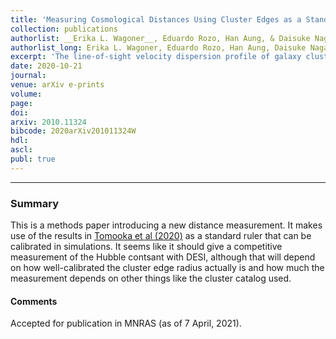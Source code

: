 ```yaml
---
title: 'Measuring Cosmological Distances Using Cluster Edges as a Standard Ruler'
collection: publications
authorlist: __Erika L. Wagoner__, Eduardo Rozo, Han Aung, & Daisuke Nagai
authorlist_long: Erika L. Wagoner, Eduardo Rozo, Han Aung, Daisuke Nagai
excerpt: 'The line-of-sight velocity dispersion profile of galaxy clusters exhibits a “kink” corresponding to the spatial extent of orbitinggalaxies. Because the spatial extent of a cluster is correlated with the amplitude of the velocity dispersion profile, we can utilisethis feature as a gravity-calibrated standard ruler. Specifically, the amplitude of the velocity dispersion data allows us to infer thephysical cluster size. Consequently, observations of the angular scale of the “kink” in the profile can be translated into a distancemeasurement to the cluster. Assuming the relation between cluster radius and cluster velocity dispersion can be calibrated fromsimulations, we forecast that with existing data from the Sloan Digital Sky Survey (SDSS) we will be able to measure the Hubbleconstant with3.0 %precision. Implementing our method with data from the Dark Energy Spectroscopic Instrument (DESI)will result in a1.3 %measurement of the Hubble constant. Adding cosmological supernova data improves the uncertainty ofthe DESI measurement to0.7 %. While these error estimates are statistical-only, they provide strong motivation for pursuingthe necessary simulation program required to characterise and calibrate the systematic uncertainties impacting our proposedmeasurement. Whether or not our proposed measurement can in fact result in competitive퐻0constraints will depend on whatthe eventual systematics floor for this method is.'
date: 2020-10-21
journal: 
venue: arXiv e-prints
volume: 
page: 
doi: 
arxiv: 2010.11324
bibcode: 2020arXiv201011324W
hdl: 
ascl: 
publ: true
---
```


*****

### Summary
This is a methods paper introducing a new distance measurement. It makes use of the results in [Tomooka et al (2020)](tomooka_et_al_2020) as a standard ruler that can be calibrated in simulations. It seems like it should give a competitive measurement of the Hubble contsant with DESI, although that will depend on how well-calibrated the cluster edge radius actually is and how much the measurement depends on other things like the cluster catalog used.

#### Comments
Accepted for publication in MNRAS (as of 7 April, 2021).
